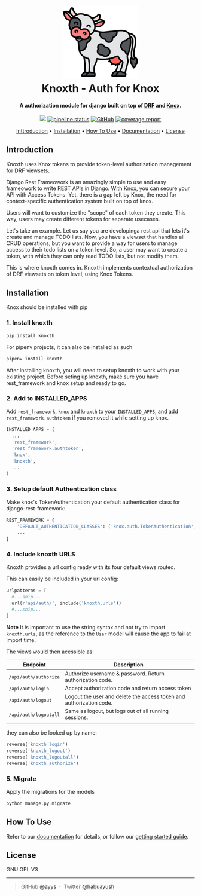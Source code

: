 <h1 align="center">
  <br>
  <img src="images/logo.svg" width="200" />
  <br>
  Knoxth - Auth for Knox
  <br>
</h1>

<h4 align="center">A authorization module for django built on top of <a href="django-rest-framework.org/" target="_blank">DRF</a> and <a href="https://james1345.github.io/django-rest-knox/" target="_blank">Knox</a>.</h4>

<p align="center">
  <a href="https://saythanks.io/to/ayushjha@pm.me"><img src="https://img.shields.io/badge/Say%20Thanks-!-1EAEDB.svg"/></a>
 <a href="https://gitlab.com/ayys/knoxth/-/commits/master"><img alt="pipeline status" src="https://gitlab.com/ayys/knoxth/badges/master/pipeline.svg" /></a>
   <a href="https://github.com/ayys/knoxth/blob/master/LICENSE"><img alt="GitHub" src="https://img.shields.io/github/license/ayys/knoxth"></a>
 <a href="https://gitlab.com/ayys/knoxth/-/commits/master"><img alt="coverage report" src="https://gitlab.com/ayys/knoxth/badges/master/coverage.svg" /></a>
</p>

<p align="center">
<a href="#introduction">Inttroduction</a> •
  <a href="#installation">Installation</a> •
  <a href="https://ayys.gitlab.io/knoxth/getting-started/">How To Use</a> •
  <a href="https://ayys.gitlab.io/knoxth/">Documentation</a> •
  <a href="#license">License</a>
</p>

## Introduction

Knoxth uses Knox tokens to provide token-level authorization management for DRF viewsets.

Django Rest Frameowork is an amazingly simple to use and easy
frameowork to write REST APIs in Django. With Knox, you can secure
your API with Access Tokens. Yet, there is a gap left by Knox, the
need for context-specific authentication system built on top of knox.

Users will want to customize the "scope" of each token they
create. This way, users may create different tokens for separate
usecases.

Let's take an example. Let us say you are developinga rest api that
lets it's create and manage TODO lists. Now, you have a viewset that
handles all CRUD operations, but you want to provide a way for users
to manage access to their todo lists on a token level. So, a user may
want to create a token, with which they can only read TODO lists, but
not modify them.

This is where knoxth comes in. Knoxth implements contextual
authorization of DRF viewsets on token level, using Knox Tokens.

## Installation

Knox should be installed with pip


### 1. Install knoxth
```bash
pip install knoxth
```

For pipenv projects, it can also be installed as such
```bash
pipenv install knoxth
```


After installing knoxth, you will need to setup knoxth to work with your existing project.
Before seting up knoxth, make sure you have rest_framework and knox setup and ready to go.

### 2. Add to INSTALLED_APPS

Add `rest_framework`, `knox` and `knoxth` to your `INSTALLED_APPS`, and add
`rest_framework.authtoken` if you removed it while setting up knox.

```python
INSTALLED_APPS = (
  ...
  'rest_framework',
  'rest_framework.authtoken',
  'knox',
  'knoxth',
  ...
)
```

### 3. Setup default Authentication class

Make knox's TokenAuthentication your default authentication class
for django-rest-framework:

```python
REST_FRAMEWORK = {
    'DEFAULT_AUTHENTICATION_CLASSES': ('knox.auth.TokenAuthentication',),
    ...
}
```

### 4. Include knoxth URLS
Knoxth provides a url config ready with its four default views routed.

This can easily be included in your url config:

```python
urlpatterns = [
  #...snip...
  url(r'api/auth/', include('knoxth.urls'))
  #...snip...
]
```
**Note** It is important to use the string syntax and not try to import `knoxth.urls`,
as the reference to the `User` model will cause the app to fail at import time.

The views would then acessible as:

| Endpoint              | Description                                                         |
| ---                   | ---                                                                 |
| `/api/auth/authorize` | Authorize username & password. Return authorization code.           |
| `/api/auth/login`     | Accept authorization code and return access token                   |
| `/api/auth/logout`    | Logout the user and delete the access token and authorization code. |
| `/api/auth/logoutall` | Same as logout, but logs out of all running sessions.               |
|                       |                                                                     |

they can also be looked up by name:

```python
reverse('knoxth_login')
reverse('knoxth_logout')
reverse('knoxth_logoutall')
reverse('knoxth_authorize')
```


### 5. Migrate

Apply the migrations for the models

```bash
python manage.py migrate
```



## How To Use

Refer to our [documentation](https://ayys.gitlab.io/knoxth/") for details, or follow our [getting started guide](https://ayys.gitlab.io/knoxth/getting-started/").



## License

GNU GPL V3

---

> GitHub [@ayys](https://github.com/ayys) &nbsp;&middot;&nbsp;
> Twitter [@habuayush](https://twitter.com/habuayush)
